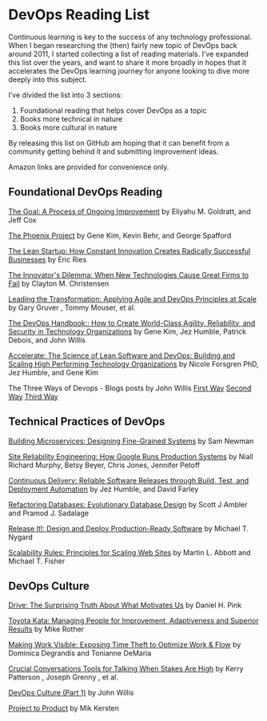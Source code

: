# DevOps Reading List

Continuous learning is key to the success of any technology professional. When I began researching the (then) fairly new topic of DevOps back around 2011, I started collecting a list of reading materials. I’ve expanded this list over the years, and want to share it more broadly in hopes that it accelerates the DevOps learning journey for anyone looking to dive more deeply into this subject. 

I’ve divided the list into 3 sections:
1. Foundational reading that helps cover DevOps as a topic
2. Books more technical in nature
3. Books more cultural in nature

By releasing this list on GitHub am hoping that it can benefit from a community getting behind it and submitting improvement ideas.

Amazon links are provided for convenience only. 

## Foundational DevOps Reading

[The Goal: A Process of Ongoing Improvement](https://www.amazon.com/dp/B002LHRM2O?ref_=cm_sw_r_kb_dp_lPFBCb352CHCV&tag=kpembed-20&linkCode=kpe)
by Eliyahu M. Goldratt, and Jeff Cox

[The Phoenix Project](https://www.amazon.com/Phoenix-Project-DevOps-Helping-Business/dp/0988262592)
by Gene Kim, Kevin Behr, and George Spafford

[The Lean Startup: How Constant Innovation Creates Radically Successful Businesses](https://read.amazon.com/kp/embed?asin=B004J4XGN6&preview=newtab&linkCode=kpe&ref_=cm_sw_r_kb_dp_oTFBCb1EZZH0K) by Eric Ries

[The Innovator's Dilemma: When New Technologies Cause Great Firms to Fail](https://www.amazon.com/Innovators-Dilemma-Technologies-Management-Innovation-ebook/dp/B012BLTM6I/ref=sr_1_1?keywords=innovators+dilemma&qid=1550711831&s=gateway&sr=8-1)
by Clayton M. Christensen 

[Leading the Transformation: Applying Agile and DevOps Principles at Scale](https://www.amazon.com/Leading-Transformation-Applying-DevOps-Principles-ebook/dp/B07B43BLLB/ref=sr_1_1?keywords=leading+the+transformation&qid=1550711996&s=gateway&sr=8-1)
by Gary Gruver , Tommy Mouser, et al.

[The DevOps Handbook:: How to Create World-Class Agility, Reliability, and Security in Technology Organizations](https://www.amazon.com/DevOps-Handbook-World-Class-Reliability-Organizations-ebook/dp/B01M9ASFQ3/ref=sr_1_3?keywords=devops+handbook&qid=1550712771&s=gateway&sr=8-3)
by Gene Kim, Jez Humble, Patrick Debois, and John Willis

[Accelerate: The Science of Lean Software and DevOps: Building and Scaling High Performing Technology Organizations](https://www.amazon.com/Accelerate-Software-Performing-Technology-Organizations/dp/1942788339/ref=sr_1_1?crid=JSX1DMRL8414&keywords=accelerate+forsgren&qid=1550727191&s=gateway&sprefix=accelerate+fors%2Caps%2C355&sr=8-1) by Nicole Forsgren PhD, Jez Humble, and  Gene Kim

The Three Ways of Devops - Blogs posts by John Willis [First Way](https://blog.docker.com/2015/05/docker-three-ways-devops/)  [Second Way](https://blog.docker.com/2015/06/docker-three-ways-devops-2/) [Third Way](https://blog.docker.com/2015/07/docker-three-ways-devops-3/)

## Technical Practices of DevOps

[Building Microservices: Designing Fine-Grained Systems](https://www.amazon.com/Building-Microservices-Designing-Fine-Grained-Systems/dp/1491950358/ref=sr_1_1?crid=YPH3EWWV2B6E&keywords=sam+newman+microservices&qid=1551083987&s=gateway&sprefix=sam+newman%2Caps%2C342&sr=8-1)
by Sam Newman

[Site Reliability Engineering: How Google Runs Production Systems](https://www.amazon.com/Site-Reliability-Engineering-Production-Systems/dp/149192912X/ref=sr_1_1?crid=1TEFW22WYACIR&keywords=site+reliability+engineering&qid=1551084140&s=books&sprefix=site+reliability%2Cstripbooks-intl-ship%2C348&sr=1-1)
by Niall Richard Murphy, Betsy Beyer, Chris Jones, Jennifer Petoff

[Continuous Delivery: Reliable Software Releases through Build, Test, and Deployment Automation](https://www.amazon.com/Continuous-Delivery-Deployment-Automation-Addison-Wesley/dp/0321601912/ref=sr_1_1?keywords=continuous+delivery&qid=1551084289&s=books&sr=1-1)
by Jez Humble, and David Farley

[Refactoring Databases: Evolutionary Database Design](https://www.amazon.com/Refactoring-Databases-Evolutionary-paperback-Addison-Wesley/dp/0321774515/ref=sr_1_fkmrnull_1?keywords=evolutionary+database+design+ambler&qid=1551084415&s=books&sr=1-1-fkmrnull)
by Scott J Ambler and Pramod J. Sadalage

[Release It!: Design and Deploy Production-Ready Software](https://www.amazon.com/Release-Design-Deploy-Production-Ready-Software/dp/1680502395/ref=sr_1_1?keywords=release+it%21&qid=1551085178&s=books&sr=1-1)
by Michael T. Nygard

[Scalability Rules: Principles for Scaling Web Sites](https://www.amazon.com/Scalability-Rules-Principles-Scaling-Sites/dp/013443160X/ref=sr_1_fkmrnull_1?keywords=scalability+rules&qid=1551085258&s=books&sr=1-1-fkmrnull)
by Martin L. Abbott and Michael T. Fisher

## DevOps Culture

[Drive: The Surprising Truth About What Motivates Us](https://www.amazon.com/Drive-Surprising-Truth-About-Motivates/dp/1594484805/ref=sr_1_1?keywords=drive+daniel+pink&qid=1551085533&s=books&sr=1-1)
by Daniel H. Pink

[Toyota Kata: Managing People for Improvement, Adaptiveness and Superior Results](https://www.amazon.com/Toyota-Kata-Managing-Improvement-Adaptiveness/dp/0071635238/ref=sr_1_1?keywords=toyota+kata&qid=1551085916&s=books&sr=1-1)
by Mike Rother

[Making Work Visible: Exposing Time Theft to Optimize Work & Flow](https://www.amazon.com/Making-Work-Visible-Exposing-Optimize/dp/1942788150/ref=sr_1_1?crid=32150W59S1RCQ&keywords=making+work+visible&qid=1551086005&s=books&sprefix=making+work+visible%2Cstripbooks-intl-ship%2C338&sr=1-1)
by Dominica Degrandis and Tonianne DeMaria

[Crucial Conversations Tools for Talking When Stakes Are High](https://www.amazon.com/Crucial-Conversations-Talking-Stakes-Second/dp/0071771328/ref=sr_1_1?keywords=crucial+conversations&qid=1551086140&s=books&sr=1-1)
by Kerry Patterson , Joseph Grenny , et al.

[DevOps Culture (Part 1)](https://itrevolution.com/devops-culture-part-1/) by John Willis

[Project to Product](https://www.amazon.com/Project-Product-Survive-Disruption-Framework-ebook-dp-B07F3DJMZ1/dp/B07F3DJMZ1/ref=mt_kindle?_encoding=UTF8&me=&qid=1551254766) by Mik Kersten











